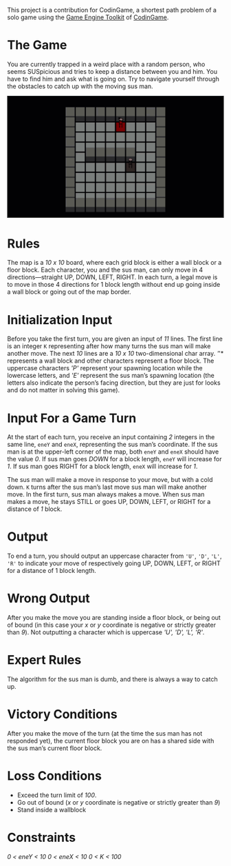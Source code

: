 This project is a contribution for CodinGame, a shortest path problem of a solo game using the [Game Engine Toolkit](https://www.codingame.com/playgrounds/25775/codingame-sdk-documentation/introduction) of [CodinGame](https://www.codingame.com/).


# The Game

You are currently trapped in a weird place with a random person, who seems SUSpicious and tries to keep a distance between you and him. You have to find him and ask what is going on. Try to navigate yourself through the obstacles to catch up with the moving sus man.

![](src/main/resources/view/assets/demo.gif)

# Rules

The map is a *10 x 10* board, where each grid block is either a wall block or a floor block. Each character, you and the sus man, can only move in 4 directions—straight UP, DOWN, LEFT, RIGHT. In each turn, a legal move is to move in those 4 directions for 1 block length without end up going inside a wall block or going out of the map border.

# Initialization Input

Before you take the first turn, you are given an input of *11* lines. The first line is an integer `K` representing after how many turns the sus man will make another move. The next *10* lines are a *10 x 10* two-dimensional char array. *'*'* represents a wall block and other characters represent a floor block. The uppercase characters *'P'* represent your spawning location while the lowercase letters, and *'E'* represent the sus man’s spawning location (the letters also indicate the person’s facing direction, but they are just for looks and do not matter in solving this game).

# Input For a Game Turn

At the start of each turn, you receive an input containing *2* integers in the same line, `eneY` and `eneX`, representing the sus man’s coordinate. If the sus man is at the upper-left corner of the map, both `eneY` and `eneX` should have the value *0*. If sus man goes *DOWN* for a block length, `eneY` will increase for *1*. If sus man goes RIGHT for a block length, `eneX` will increase for *1*.

The sus man will make a move in response to your move, but with a cold down. `K` turns after the sus man’s last move sus man will make another move. In the first turn, sus man always makes a move. When sus man makes a move, he stays STILL or goes UP, DOWN, LEFT, or RIGHT for a distance of *1* block.

# Output

To end a turn, you should output an uppercase character from `'U'`, `'D'`, `'L'`, `'R'` to indicate your move of respectively going UP, DOWN, LEFT, or RIGHT for a distance of 1 block length.

# Wrong Output

After you make the move you are standing inside a floor block, or being out of bound (in this case your *x* or *y* coordinate is negative or strictly greater than *9*).
Not outputting a character which is uppercase *'U', 'D', 'L', 'R'*.

# Expert Rules

The algorithm for the sus man is dumb, and there is always a way to catch up.

# Victory Conditions

After you make the move of the turn (at the time the sus man has not responded yet), the current floor block you are on has a shared side with the sus man’s current floor block.

# Loss Conditions

- Exceed the turn limit of *100*.
- Go out of bound (*x* or *y* coordinate is negative or strictly greater than *9*)
- Stand inside a wallblock

# Constraints

*0 < eneY < 10*
*0 < eneX < 10*
*0 < K < 100*


